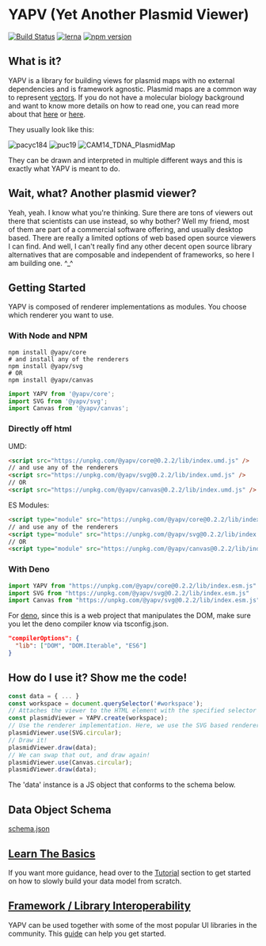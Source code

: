 # YAPV (**Y**et **A**nother **P**lasmid **V**iewer)

[![Build Status](https://travis-ci.com/mycql/yapv.svg?branch=master)](https://travis-ci.com/mycql/yapv)
[![lerna](https://img.shields.io/badge/maintained%20with-lerna-cc00ff.svg)](https://lerna.js.org/)
[![npm version](https://badge.fury.io/js/%40yapv%2Fcore.svg)](https://badge.fury.io/js/%40yapv%2Fcore)

## What is it?

YAPV is a library for building views for plasmid maps with no external dependencies and is framework agnostic. Plasmid maps are a common way to represent [vectors](https://en.wikipedia.org/wiki/Vector_%28molecular_biology%29). If you do not have a molecular biology background and want to know more details on how to read one, you can read more about that [here](https://bitesizebio.com/43119/the-beginners-guide-to-reading-plasmid-maps/) or [here](https://pediaa.com/how-to-read-a-plasmid-map/).

They usually look like this:

![pacyc184](https://www.bocascientific.com/images/pacyc184.gif "https://www.bocascientific.com/")
![puc19](https://www.bocascientific.com/images/puc19.gif "https://www.bocascientific.com/")
![CAM14_TDNA_PlasmidMap](http://2014.igem.org/wiki/images/thumb/0/09/CAM14_TDNA_PlasmidMap.png/180px-CAM14_TDNA_PlasmidMap.png "http://2014.igem.org")

They can be drawn and interpreted in multiple different ways and this is exactly what YAPV is meant to do.

## Wait, what? Another plasmid viewer?

Yeah, yeah. I know what you're thinking. Sure there are tons of viewers out there that scientists can use instead, so why bother? Well my friend, most of them are part of a commercial software offering, and usually desktop based. There are really a limited options of web based open source viewers I can find. And well, I can't really find any other decent open source library alternatives that are composable and independent of frameworks, so here I am building one. ^_^

## Getting Started

YAPV is composed of renderer implementations as modules. You choose which renderer you want to use.

### With Node and NPM
```shell
npm install @yapv/core
# and install any of the renderers
npm install @yapv/svg
# OR
npm install @yapv/canvas
```
```javascript
import YAPV from '@yapv/core';
import SVG from '@yapv/svg';
import Canvas from '@yapv/canvas';
```

### Directly off html
UMD:
```html
<script src="https://unpkg.com/@yapv/core@0.2.2/lib/index.umd.js" />
// and use any of the renderers
<script src="https://unpkg.com/@yapv/svg@0.2.2/lib/index.umd.js" />
// OR
<script src="https://unpkg.com/@yapv/canvas@0.2.2/lib/index.umd.js" />
```
ES Modules:
```html
<script type="module" src="https://unpkg.com/@yapv/core@0.2.2/lib/index.esm.js" />
// and use any of the renderers
<script type="module" src="https://unpkg.com/@yapv/svg@0.2.2/lib/index.esm.js" />
// OR
<script type="module" src="https://unpkg.com/@yapv/canvas@0.2.2/lib/index.esm.js" />
```

### With Deno
```javascript
import YAPV from "https://unpkg.com/@yapv/core@0.2.2/lib/index.esm.js"
import SVG from "https://unpkg.com/@yapv/svg@0.2.2/lib/index.esm.js"
import Canvas from "https://unpkg.com/@yapv/svg@0.2.2/lib/index.esm.js"
```
For [deno](https://deno.land), since this is a web project that manipulates the DOM, make sure you let the deno compiler know via tsconfig.json.
```json
"compilerOptions": {
  "lib": ["DOM", "DOM.Iterable", "ES6"]
}
```

## How do I use it? Show me the code!
```javascript
const data = { ... }
const workspace = document.querySelector('#workspace');
// Attaches the viewer to the HTML element with the specified selector
const plasmidViewer = YAPV.create(workspace);
// Use the renderer implementation. Here, we use the SVG based renderer
plasmidViewer.use(SVG.circular);
// Draw it!
plasmidViewer.draw(data);
// We can swap that out, and draw again!
plasmidViewer.use(Canvas.circular);
plasmidViewer.draw(data);
```

The 'data' instance is a JS object that conforms to the schema below.

## Data Object Schema
[schema.json](https://raw.githubusercontent.com/mycql/yapv/master/packages/core/src/schema.json ':include :type=code')

## [Learn The Basics](tutorial/)

If you want more guidance, head over to the [Tutorial](tutorial/) section to get started on how to slowly build your data model from scratch.

## [Framework / Library Interoperability](interop/)

YAPV can be used together with some of the most popular UI libraries in the community. This [guide](interop/) can help you get started.
